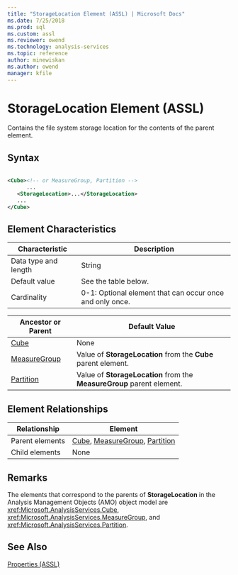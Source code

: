 ```yaml
---
title: "StorageLocation Element (ASSL) | Microsoft Docs"
ms.date: 7/25/2018
ms.prod: sql
ms.custom: assl
ms.reviewer: owend
ms.technology: analysis-services
ms.topic: reference
author: minewiskan
ms.author: owend
manager: kfile
---
```

# StorageLocation Element (ASSL)

  Contains the file system storage location for the contents of the parent element.  
  
## Syntax  
  
```xml  
  
<Cube><!-- or MeasureGroup, Partition -->  
      ...  
   <StorageLocation>...</StorageLocation>  
   ...  
</Cube>  
```  
  
## Element Characteristics  
  
|Characteristic|Description|  
|--------------------|-----------------|  
|Data type and length|String|  
|Default value|See the table below.|  
|Cardinality|0-1: Optional element that can occur once and only once.|  
  
|Ancestor or Parent|Default Value|  
|------------------------|-------------------|  
|[Cube](objects/cube-element-assl.md)|None|  
|[MeasureGroup](objects/measuregroup-element-assl.md)|Value of **StorageLocation** from the **Cube** parent element.|  
|[Partition](objects/partition-element-assl.md)|Value of **StorageLocation** from the **MeasureGroup** parent element.|  
  
## Element Relationships  
  
|Relationship|Element|  
|------------------|-------------|  
|Parent elements|[Cube](objects/cube-element-assl.md), [MeasureGroup](objects/measuregroup-element-assl.md), [Partition](objects/partition-element-assl.md)|  
|Child elements|None|  
  
## Remarks  
 The elements that correspond to the parents of **StorageLocation** in the Analysis Management Objects (AMO) object model are <xref:Microsoft.AnalysisServices.Cube>, <xref:Microsoft.AnalysisServices.MeasureGroup>, and <xref:Microsoft.AnalysisServices.Partition>.  
  
## See Also  
 [Properties &#40;ASSL&#41;](properties/properties-assl.md)  
  
  
